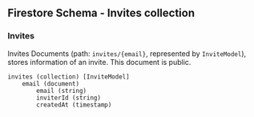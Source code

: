 ## Firestore Schema - Invites collection

### Invites

Invites Documents (path: `invites/{email}`, represented by `InviteModel`), stores
information of an invite. This document is public.

```
invites (collection) [InviteModel]
    email (document)
        email (string)
        inviterId (string)        
        createdAt (timestamp)
```